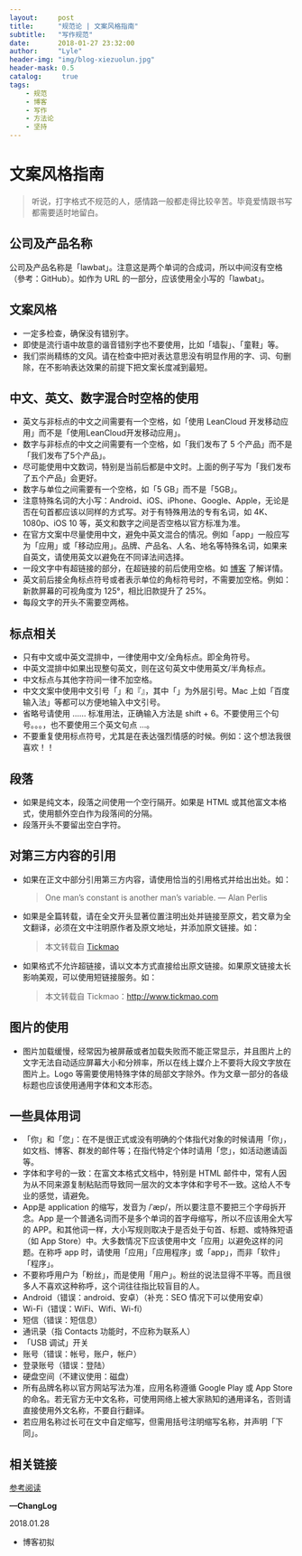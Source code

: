 ```yaml
---
layout:     post
title:      "规范论 | 文案风格指南"
subtitle:   "写作规范"
date:       2018-01-27 23:32:00
author:     "Lyle"
header-img: "img/blog-xiezuolun.jpg"
header-mask: 0.5
catalog:     true
tags:
    - 规范
    - 博客
    - 写作
    - 方法论
    - 坚持
---
```


# 文案风格指南

> 听说，打字格式不规范的人，感情路一般都走得比较辛苦。毕竟爱情跟书写都需要适时地留白。

## 公司及产品名称

公司及产品名称是「lawbat」。注意这是两个单词的合成词，所以中间沒有空格（參考：GitHub）。如作为 URL 的一部分，应该使用全小写的「lawbat」。

## 文案风格

- 一定多检查，确保没有错别字。
- 即使是流行语中故意的谐音错别字也不要使用，比如「墙裂」、「童鞋」等。
- 我们崇尚精练的文风。请在检查中把对表达意思没有明显作用的字、词、句删除，在不影响表达效果的前提下把文案长度减到最短。

## 中文、英文、数字混合时空格的使用

- 英文与非标点的中文之间需要有一个空格，如「使用 LeanCloud 开发移动应用」而不是「使用LeanCloud开发移动应用」。
- 数字与非标点的中文之间需要有一个空格，如「我们发布了 5 个产品」而不是「我们发布了5个产品」。
- 尽可能使用中文数词，特别是当前后都是中文时。上面的例子写为「我们发布了五个产品」会更好。
- 数字与单位之间需要有一个空格，如「5 GB」而不是「5GB」。
- 注意特殊名词的大小写：Android、iOS、iPhone、Google、Apple，无论是否在句首都应该以同样的方式写。对于有特殊用法的专有名词，如 4K、1080p、iOS 10 等，英文和数字之间是否空格以官方标准为准。
- 在官方文案中尽量使用中文，避免中英文混合的情况。例如「app」一般应写为「应用」或「移动应用」。品牌、产品名、人名、地名等特殊名词，如果来自英文，请使用英文以避免在不同译法间选择。
- 一段文字中有超链接的部分，在超链接的前后使用空格。如  [博客](http://www.tickimao.com) 了解详情。
- 英文前后接全角标点符号或者表示单位的角标符号时，不需要加空格。例如：新款屏幕的可视角度为 125°，相比旧款提升了 25%。
- 每段文字的开头不需要空两格。

## 标点相关

- 只有中文或中英文混排中，一律使用中文/全角标点。即全角符号。
- 中英文混排中如果出现整句英文，则在这句英文中使用英文/半角标点。
- 中文标点与其他字符间一律不加空格。
- 中文文案中使用中文引号「」和『』，其中「」为外层引号。Mac 上如「百度输入法」等都可以方便地输入中文引号。
-  省略号请使用 …… 标准用法，正确输入方法是 shift + 6。不要使用三个句号。。。，也不要使用三个英文句点 ...。
- 不要重复使用标点符号，尤其是在表达强烈情感的时候。例如：这个想法我很喜欢！！

## 段落

- 如果是纯文本，段落之间使用一个空行隔开。如果是 HTML 或其他富文本格式，使用额外空白作为段落间的分隔。
- 段落开头不要留出空白字符。

## 对第三方内容的引用

- 如果在正文中部分引用第三方内容，请使用恰当的引用格式并给出出处。如：

  > One man’s constant is another man’s variable. — Alan Perlis

- 如果是全篇转载，请在全文开头显著位置注明出处并链接至原文，若文章为全文翻译，必须在文中注明原作者及原文地址，并添加原文链接。如：

  > 本文转载自 [Tickmao](http://www.tickmao.com/)

- 如果格式不允许超链接，请以文本方式直接给出原文链接。如果原文链接太长影响美观，可以使用短链接服务。如：

  > 本文转载自 Tickmao：http://www.tickmao.com

## 图片的使用

- 图片加载缓慢，经常因为被屏蔽或者加载失败而不能正常显示，并且图片上的文字无法自动适应屏幕大小和分辨率，所以在线上媒介上不要将大段文字放在图片上。Logo 等需要使用特殊字体的局部文字除外。作为文章一部分的各级标题也应该使用通用字体和文本形态。

## 一些具体用词

- 「你」和「您」：在不是很正式或没有明确的个体指代对象的时候请用「你」，如文档、博客、群发的邮件等；在指代特定个体时请用「您」，如活动邀请函等。
- 字体和字号的一致：在富文本格式文档中，特别是 HTML 邮件中，常有人因为从不同来源复制粘贴而导致同一层次的文本字体和字号不一致。这给人不专业的感觉，请避免。
- App是 application 的缩写，发音为 /ˈæp/，所以要注意不要把三个字母拆开念。App 是一个普通名词而不是多个单词的首字母缩写，所以不应该用全大写的 APP。和其他词一样，大小写规则取决于是否处于句首、标题、或特殊短语（如 App Store）中。大多数情况下应该使用中文「应用」以避免这样的问题。在称呼
  app 时，请使用「应用」「应用程序」或「app」，而非「软件」「程序」。
- 不要称呼用户为「粉丝」，而是使用「用户」。粉丝的说法显得不平等。而且很多人不喜欢这种称呼，这个词往往指比较盲目的人。
- Android（错误：android、安卓）（补充：SEO 情况下可以使用安卓）
- Wi-Fi（错误：WiFi、Wifi、Wi-fi）
- 短信（错误：短信息）
- 通讯录（指 Contacts 功能时，不应称为联系人）
- 「USB 调试」开关
- 账号（错误：帐号，账户，帐户）
- 登录账号（错误：登陆）
- 硬盘空间（不建议使用：磁盘）
- 所有品牌名称以官方网站写法为准，应用名称遵循 Google Play 或 App Store 的命名。若无官方无中文名称，可使用网络上被大家熟知的通用译名，否则请直接使用外文名称，不要自行翻译。
- 若应用名称过长可在文中自定缩写，但需用括号注明缩写名称，并声明「下同」。

## 相关链接

[参考阅读](https://open.leancloud.cn/copywriting-style-guide.html)

**—ChangLog**

2018.01.28

* 博客初拟

